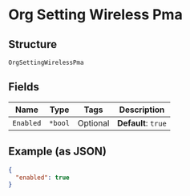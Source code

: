 
# Org Setting Wireless Pma

## Structure

`OrgSettingWirelessPma`

## Fields

| Name | Type | Tags | Description |
|  --- | --- | --- | --- |
| `Enabled` | `*bool` | Optional | **Default**: `true` |

## Example (as JSON)

```json
{
  "enabled": true
}
```

